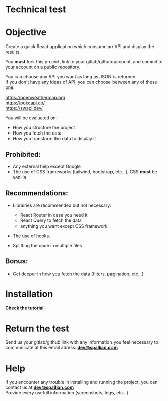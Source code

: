 # **Technical test**

# Objective

Create a quick React application which consume an API and display the results.

You **must** fork this project, link to your gitlab/github account, and commit to your account on a public repository.

You can choose any API you want as long as JSON is returned.  
If you don't have any ideas of API, you can choose between any of these one:

https://openweathermap.org  
https://pokeapi.co/  
https://swapi.dev/  

You will be evaluated on :

- How you structure the project
- How you fetch the data
- How you transform the data to display it

## Prohibited:
- Any external help except Google
- The use of CSS frameworks (tailwind, bootstrap, etc...), CSS **must** be vanilla


## Recommendations:

- Librairies are recommended but not necessary:
    - React Router in case you need it
    - React Query to fetch the data
    - anything you want except CSS framework

- The use of hooks.
- Splitting the code in multiple files

## Bonus:

- Get deeper in how you fetch the data (filters, pagination, etc...)

# Installation

**[Check the tutorial](install.md)**

# Return the test

Send us your gitlab/github link with any information you feel necessary to communicate at this email adress: **dev@spallian.com**

# Help

If you encounter any trouble in installing and running the project, you can contact us at **dev@spallian.com**  
Provide every usefull information (screenshots, logs, etc...)